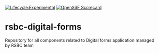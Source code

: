 [![Lifecycle:Experimental](https://img.shields.io/badge/Lifecycle-Experimental-339999)](<Redirect-URL>) [![OpenSSF
Scorecard](https://api.securityscorecards.dev/projects/github.com/bcgov/rsbc-digital-forms/badge)](https://api.securityscorecards.dev/projects/github.com/bcgov/rsbc-digital-forms)
# rsbc-digital-forms
Repository for all components related to Digital forms application managed by RSBC team
